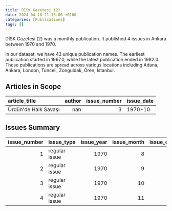```yaml
---
title: DİSK Gazetesi (2)
date: 2024-04-18 21:15:00 +0100
categories: [Publications]
tags: []
---
```


DİSK Gazetesi (2) was a monthly publication. It published 4 issues in Ankara between 1970 and 1970.

In our dataset, we have 43 unique publication names. The earliest publication started in 1967.0, while the latest publication ended in 1982.0. These publications are spread across various locations including Adana, Ankara, London, Tunceli, Zonguldak, Ören, İstanbul.

## Articles in Scope

| article_title        |   author |   issue_number | issue_date   |
|:---------------------|---------:|---------------:|:-------------|
| Ürdün'de Halk Savaşı |      nan |              3 | 1970-10      |

## Issues Summary

|   issue_number | issue_type    |   issue_year |   issue_month |   issue_day |
|---------------:|:--------------|-------------:|--------------:|------------:|
|              1 | regular issue |         1970 |             8 |          20 |
|              2 | regular issue |         1970 |             9 |          10 |
|              3 | regular issue |         1970 |            10 |           1 |
|              4 | regular issue |         1970 |            11 |          13 |